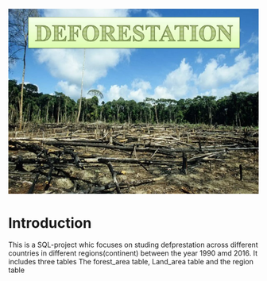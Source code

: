 ![](Deforestation.png)

# Introduction
This is a SQL-project whic focuses on studing defprestation across different countries in different regions(continent) between the year 1990 amd 2016. It includes three tables The forest_area table, Land_area table and the region table

